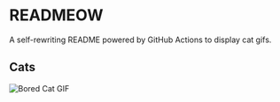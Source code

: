# READMEOW

A self-rewriting README powered by GitHub Actions to display cat gifs.

## Cats

![Bored Cat GIF](https://media2.giphy.com/media/mlvseq9yvZhba/200.gif?cid=9acd02dasqbchtrtntrxnxq2gvzgda2qkryh0mm8rf3r3p1p&ep=v1_gifs_search&rid=200.gif&ct=g)
